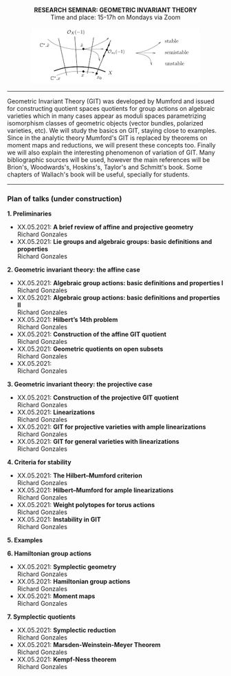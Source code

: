 
<p align="center" >
  <span> <strong>RESEARCH SEMINAR: GEOMETRIC INVARIANT THEORY</strong> </span>
  <br/>
  Time and place: 15-17h on Mondays via Zoom
  <br><br>
  <img src="git-nice-image.png">
</p>

<hr>

Geometric Invariant Theory (GIT) was developed by Mumford and issued for constructing quotient spaces quotients for group actions on algebraic varieties which in many cases appear as moduli spaces parametrizing isomorphism classes of geometric objects (vector bundles, polarized varieties, etc). We will study the basics on GIT, staying close to examples. Since in the analytic theory Mumford's GIT is replaced by theorems on moment maps and reductions, we will present these concepts too. Finally we will also explain the interesting phenomenon of variation of GIT. Many bibliographic sources will be used, however the main references will be Brion's, Woodwards's, Hoskins's, Taylor's and Schmitt's book. Some chapters of Wallach's book will be useful, specially for students.

<hr>


### Plan of talks (under construction)

**1. Preliminaries**
- XX.05.2021: <strong> A brief review of affine and projective geometry </strong> <br/> Richard Gonzales
- XX.05.2021: <strong> Lie groups and algebraic groups: basic definitions and properties </strong> <br/> Richard Gonzales

**2. Geometric invariant theory: the affine case**
- XX.05.2021: <strong> Algebraic group actions: basic definitions and properties I </strong> <br/> Richard Gonzales
- XX.05.2021: <strong> Algebraic group actions:  basic definitions and properties II </strong> <br/> Richard Gonzales
- XX.05.2021: <strong> Hilbert’s 14th problem </strong> <br/> Richard Gonzales
- XX.05.2021: <strong> Construction of the affine GIT quotient </strong> <br/> Richard Gonzales
- XX.05.2021: <strong> Geometric quotients on open subsets </strong> <br/> Richard Gonzales
- XX.05.2021: <strong> </strong> <br/> Richard Gonzales

**3. Geometric invariant theory: the projective case**
- XX.05.2021: <strong> Construction of the projective GIT quotient </strong> <br/> Richard Gonzales
- XX.05.2021: <strong> Linearizations </strong> <br/> Richard Gonzales
- XX.05.2021: <strong> GIT for projective varieties with ample linearizations </strong> <br/> Richard Gonzales
- XX.05.2021: <strong> GIT for general varieties with linearizations </strong> <br/> Richard Gonzales

**4. Criteria for stability**
- XX.05.2021: <strong> The Hilbert–Mumford criterion </strong> <br/> Richard Gonzales
- XX.05.2021: <strong> Hilbert–Mumford for ample linearizations </strong> <br/> Richard Gonzales
- XX.05.2021: <strong> Weight polytopes for torus actions </strong> <br/> Richard Gonzales
- XX.05.2021: <strong> Instability in GIT </strong> <br/> Richard Gonzales

**5. Examples**

**6. Hamiltonian group actions**
- XX.05.2021: <strong> Symplectic geometry </strong> <br/> Richard Gonzales
- XX.05.2021: <strong> Hamiltonian group actions </strong> <br/> Richard Gonzales
- XX.05.2021: <strong> Moment maps </strong> <br/> Richard Gonzales

**7. Symplectic quotients**
- XX.05.2021: <strong> Symplectic reduction </strong> <br/> Richard Gonzales
- XX.05.2021: <strong> Marsden-Weinstein-Meyer Theorem </strong> <br/> Richard Gonzales
- XX.05.2021: <strong> Kempf-Ness theorem </strong> <br/> Richard Gonzales


